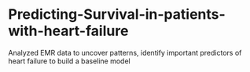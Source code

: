 # Predicting-Survival-in-patients-with-heart-failure
Analyzed EMR data to uncover patterns, identify important predictors of heart failure to build a baseline model 
